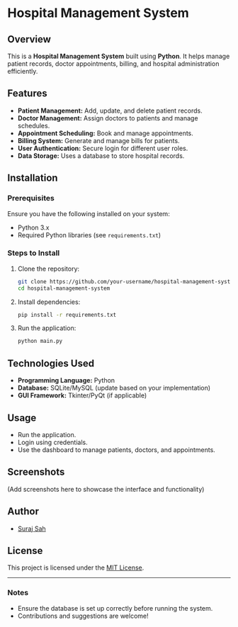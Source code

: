 # Hospital Management System

## Overview
This is a **Hospital Management System** built using **Python**. It helps manage patient records, doctor appointments, billing, and hospital administration efficiently.

## Features
- **Patient Management:** Add, update, and delete patient records.
- **Doctor Management:** Assign doctors to patients and manage schedules.
- **Appointment Scheduling:** Book and manage appointments.
- **Billing System:** Generate and manage bills for patients.
- **User Authentication:** Secure login for different user roles.
- **Data Storage:** Uses a database to store hospital records.

## Installation
### Prerequisites
Ensure you have the following installed on your system:
- Python 3.x
- Required Python libraries (see `requirements.txt`)

### Steps to Install
1. Clone the repository:
   ```bash
   git clone https://github.com/your-username/hospital-management-system.git
   cd hospital-management-system
   ```
2. Install dependencies:
   ```bash
   pip install -r requirements.txt
   ```
3. Run the application:
   ```bash
   python main.py
   ```

## Technologies Used
- **Programming Language:** Python
- **Database:** SQLite/MySQL (update based on your implementation)
- **GUI Framework:** Tkinter/PyQt (if applicable)

## Usage
- Run the application.
- Login using credentials.
- Use the dashboard to manage patients, doctors, and appointments.

## Screenshots
(Add screenshots here to showcase the interface and functionality)

## Author
- [Suraj Sah](https://github.com/your-username)

## License
This project is licensed under the [MIT License](LICENSE).

---

### Notes
- Ensure the database is set up correctly before running the system.
- Contributions and suggestions are welcome!
